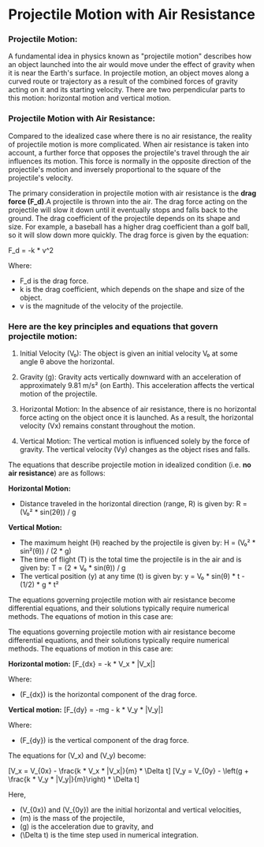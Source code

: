 # Projectile Motion with Air Resistance 

### Projectile Motion:
A fundamental idea in physics known as "projectile motion" describes how an object launched into the air would move under the effect of gravity when it is near the Earth's surface. In projectile motion, an object moves along a curved route or trajectory as a result of the combined forces of gravity acting on it and its starting velocity. There are two perpendicular parts to this motion: horizontal motion and vertical motion.

### Projectile Motion with Air Resistance:
Compared to the idealized case where there is no air resistance, the reality of projectile motion is more complicated. When air resistance is taken into account, a further force that opposes the projectile's travel through the air influences its motion. This force is normally in the opposite direction of the projectile's motion and inversely proportional to the square of the projectile's velocity.

The primary consideration in projectile motion with air resistance is the **drag force (F_d)**.A projectile is thrown into the air. The drag force acting on the projectile will slow it down until it eventually stops and falls back to the ground. The drag coefficient of the projectile depends on its shape and size. For example, a baseball has a higher drag coefficient than a golf ball, so it will slow down more quickly. 
The drag force is given by the equation:

F_d = -k * v^2

Where:

- F_d is the drag force.
- k is the drag coefficient, which depends on the shape and size of the object.
- v is the magnitude of the velocity of the projectile.

### Here are the key principles and equations that govern projectile motion:

1. Initial Velocity (V₀): The object is given an initial velocity V₀ at some angle θ above the horizontal.

2. Gravity (g): Gravity acts vertically downward with an acceleration of approximately 9.81 m/s² (on Earth). This acceleration affects the vertical motion of the projectile.

3. Horizontal Motion: In the absence of air resistance, there is no horizontal force acting on the object once it is launched. As a result, the horizontal velocity (Vx) remains constant throughout the motion.

4. Vertical Motion: The vertical motion is influenced solely by the force of gravity. The vertical velocity (Vy) changes as the object rises and falls.

The equations that describe projectile motion in idealized condition (i.e. **no air resistance**) are as follows:

**Horizontal Motion:**

- Distance traveled in the horizontal direction (range, R) is given by: R = (V₀² * sin(2θ)) / g

**Vertical Motion:**

- The maximum height (H) reached by the projectile is given by: H = (V₀² * sin²(θ)) / (2 * g)
- The time of flight (T) is the total time the projectile is in the air and is given by: T = (2 * V₀ * sin(θ)) / g
- The vertical position (y) at any time (t) is given by: y = V₀ * sin(θ) * t - (1/2) * g * t²



The equations governing projectile motion with air resistance become differential equations, and their solutions typically require numerical methods. The equations of motion in this case are:

The equations governing projectile motion with air resistance become differential equations, and their solutions typically require numerical methods. The equations of motion in this case are:

**Horizontal motion:**
\[F_{dx} = -k * V_x * |V_x|\]

Where:
- \(F_{dx}\) is the horizontal component of the drag force.

**Vertical motion:**
\[F_{dy} = -mg - k * V_y * |V_y|\]

Where:
- \(F_{dy}\) is the vertical component of the drag force.

The equations for \(V_x\) and \(V_y\) become:

\[V_x = V_{0x} - \frac{k * V_x * |V_x|}{m} * \Delta t\]
\[V_y = V_{0y} - \left(g + \frac{k * V_y * |V_y|}{m}\right) * \Delta t\]

Here,
- \(V_{0x}\) and \(V_{0y}\) are the initial horizontal and vertical velocities,
- \(m\) is the mass of the projectile,
- \(g\) is the acceleration due to gravity, and
- \(\Delta t\) is the time step used in numerical integration.
